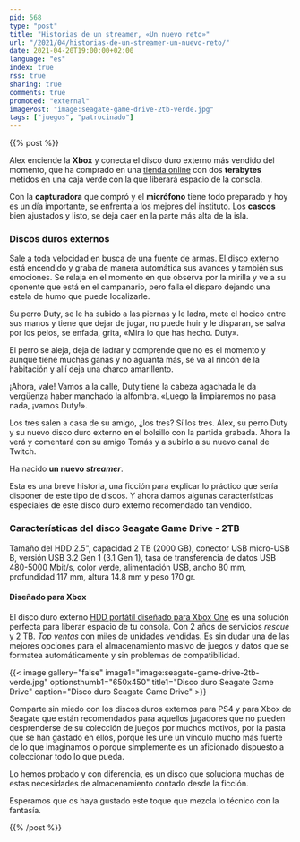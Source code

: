 ```yaml
---
pid: 568
type: "post"
title: "Historias de un streamer, «Un nuevo reto»"
url: "/2021/04/historias-de-un-streamer-un-nuevo-reto/"
date: 2021-04-20T19:00:00+02:00
language: "es"
index: true
rss: true
sharing: true
comments: true
promoted: "external"
imagePost: "image:seagate-game-drive-2tb-verde.jpg"
tags: ["juegos", "patrocinado"]
---
```


{{% post %}}
 
Alex enciende la **Xbox** y conecta el disco duro externo más vendido del momento, que ha comprado en una [tienda online](https://mercadoactual.es/almacenamiento/discos-duros-externos?marcas=seagate&order=product.quantity.desc) con dos **terabytes** metidos en una caja verde con la que liberará espacio de la consola.

Con la **capturadora** que compró y el **micrófono** tiene todo preparado y hoy es un día importante, se enfrenta a los mejores del instituto. Los **cascos** bien ajustados y listo, se deja caer en la parte más alta de la isla.

### Discos duros externos

Sale a toda velocidad en busca de una fuente de armas. El [disco externo](https://mercadoactual.es/marca/seagate/discos-duros-externos) está encendido y graba de manera automática sus avances y también sus emociones.  Se relaja en el momento en que observa por la mirilla y ve a su oponente que está en el campanario, pero falla el disparo dejando una estela de humo que puede localizarle.

Su perro Duty, se le ha subido a las piernas y le ladra, mete el hocico entre sus manos y tiene que dejar de jugar, no puede huir y le disparan, se salva por los pelos, se enfada, grita, «Mira lo que has hecho. Duty».

El perro se aleja, deja de ladrar y comprende que no es el momento y aunque tiene muchas ganas y no aguanta más, se va al rincón de la habitación y allí deja una charco amarillento.

¡Ahora, vale! Vamos a la calle, Duty tiene la cabeza agachada le da vergüenza haber manchado la alfombra. «Luego la limpiaremos no pasa nada, ¡vamos Duty!».

Los tres salen a casa de su amigo, ¿los tres? Sí los tres. Alex, su perro Duty y su nuevo disco duro externo en el bolsillo con la partida grabada. Ahora la verá y comentará con su amigo Tomás y a subirlo a su nuevo canal de Twitch.

Ha nacido **un nuevo _streamer_**.

Esta es una breve historia, una ficción para explicar lo práctico que sería disponer de este tipo de discos. Y ahora damos algunas características especiales de este disco duro externo recomendado tan vendido.

### Características del disco Seagate Game Drive - 2TB

Tamaño del HDD 2.5", capacidad 2 TB (2000 GB), conector USB micro-USB B, versión USB 3.2 Gen 1 (3.1 Gen 1), tasa de transferencia de datos USB 480-5000 Mbit/s, color verde, alimentación USB, ancho 80 mm, profundidad 117 mm, altura 14.8 mm y peso 170 gr.

#### Diseñado para Xbox

El disco duro externo [HDD portátil diseñado para Xbox One](https://mercadoactual.es/marca/seagate/seagate-game-drive) es una solución perfecta para liberar espacio de tu consola. Con 2 años de servicios _rescue_ y 2 TB. _Top ventas_ con miles de unidades vendidas. Es sin dudar una de las mejores opciones para el almacenamiento masivo de juegos y datos que se formatea automáticamente y sin problemas de compatibilidad.

{{< image
    gallery="false"
    image1="image:seagate-game-drive-2tb-verde.jpg" optionsthumb1="650x450" title1="Disco duro Seagate Game Drive"
    caption="Disco duro Seagate Game Drive" >}}

Comparte sin miedo con los discos duros externos para PS4 y para Xbox de Seagate que están recomendados para aquellos jugadores que no pueden desprenderse de su colección de juegos por muchos motivos, por la pasta que se han gastado en ellos, porque les une un vínculo mucho más fuerte de lo que imaginamos o porque simplemente es un aficionado dispuesto a coleccionar todo lo que pueda.

Lo hemos probado y con diferencia, es un disco que soluciona muchas de estas necesidades de almacenamiento contado desde la ficción.

Esperamos que os haya gustado este toque que mezcla lo técnico con la fantasía.

{{% /post %}}
